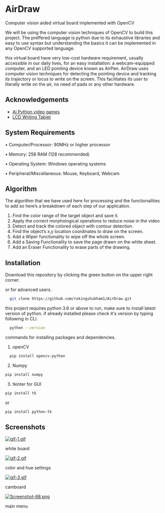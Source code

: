 
# AirDraw

Computer vision aided virtual board implemented with OpenCV


We will be using the computer vision techniques of OpenCV to build this project. The preffered language is python due to its exhaustive libraries and easy to use syntax but understanding the basics it can be implemented in any OpenCV supported language.

this virtual board have very low-cost hardware requirement, usually accessible in our daily lives, for an easy installation: a webcam-equipped computer, and an LED pointing device known as AirPen.
AirDraw uses computer vision techniques for detecting the pointing device and tracking its trajectory or locus to write on the screen. This facilitates its user to literally write on the air, no need of pads or any other hardware.

## Acknowledgements

 - [Ai Python video games](https://www.linkedin.com/posts/nihal-sinha-9946a41b6_ai-python-videogames-ugcPost-6845702251315552256-IG2P)
 - [LCD Writing Tablet](https://youtu.be/vWS85tHfmFk)


## System Requirements



•	Computer/Processor: 90MHz or higher processor

•	Memory: 256 RAM (128 recommended)

•	Operating System: Windows operating systems

•	Peripheral/Miscellaneous: Mouse, Keyboard, Webcam


## Algorithm
The algorithm that we have used here for processing and the functionalities to add so here’s a breakdown of each step of our application.

1.	Find the color range of the target object and save it.
2.	Apply the correct morphological operations to reduce noise in the video
3.	Detect and track the colored object with contour detection.
4.	Find the object’s x,y location coordinates to draw on the screen.
5.	Add a Wiper functionality to wipe off the whole screen.
6.	Add a Saving Functionality to save the page drawn on the white sheet.
7.	Add an Eraser Functionality to erase parts of the drawing.

## Installation

Download this repository by clicking the green button on the upper right corner.

or for advanced users.

```bash
  git clone https://github.com/rokingshubham1/AirDraw.git
```
this project requires python 3.6 or above to run, make sure to install latest version of python.
if already installed please check it's version by typing following in CLI. 
```bash
  python --version
```
commands for installing packages and dependencies.

1. openCV
```bash
  pip install opencv-python
```
2. Numpy
```bash
pip install numpy
```
3. tkinter for GUI
```bash
pip install tk
```
or
```bash
pip install python-tk
```

## Screenshots

[![gif-1.gif](https://i.postimg.cc/C1bGNGP4/gif-1.gif)](https://postimg.cc/TLY52DXy)

white board

[![gif-2.gif](https://i.postimg.cc/1XCfc4QH/gif-2.gif)](https://postimg.cc/sGWj3j1Q)

color and hue settings

[![gif-3.gif](https://i.postimg.cc/tgppJp0C/gif-3.gif)](https://postimg.cc/BjYdwWQd)

camboard

[![Screenshot-68.png](https://i.postimg.cc/kMfFGGth/Screenshot-68.png)](https://postimg.cc/Dm4bY26q)

main menu
